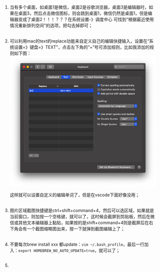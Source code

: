 1. 当有多个桌面，如桌面1是微信，桌面2是谷歌浏览器，桌面3是编辑器时，如果在桌面3，然后点击微信图标，则会跳到桌面1，微信仍然是桌面1，但是编辑器变成了桌面2！！！？？？在系统设置-》调度中心 可找到“根据最近使用情况重新排列空间”的选项，把勾去掉即可；<br><br> 

2. 可以利用mac的text的replace功能来自定义自己的编辑快捷输入，设置在“系统设置=》键盘=》TEXT”，点击左下角的“+”号可添加规则，比如我添加的规则如下图：
   ![image-20190820103734972](../static/image-20190820103734972.png)

   这样就可以设置自定义的编辑单词了，但是在vscode下面好像没用；<br><br> 

3. 图片区域截图快捷键是ctrl+shift+command+4，然后可以选区域，如果就是当前窗口，则加按一个空格键，就可以了，这时候会截屏到剪贴板，然后在微信或其他文本编辑器上黏贴，如果按的是shift+command+4则是截屏后在右下角会有一个截图缩略图出来，按一下就弹到截图编辑上了；<br><br> 

4. 不要每次brew install xxx 都update：`vim ~/.bash_profile`，最后一行加入：`export HOMEBREW_NO_AUTO_UPDATE=true`，就可以了；<br><br> 

5. 